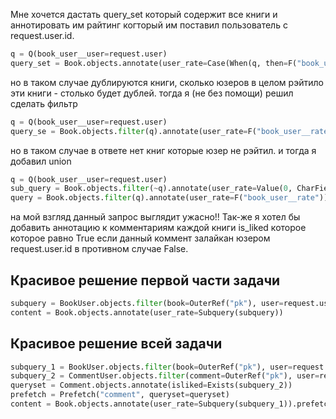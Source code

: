 Мне хочется дастать query_set который содержит все книги и аннотировать им райтинг когторый им поставил пользователь с request.user.id.
``` python
q = Q(book_user__user=request.user)
query_set = Book.objects.annotate(user_rate=Case(When(q, then=F("book_user__rate"))))
```
но в таком случае дублируются книги, сколько юзеров в целом рэйтило эти книги - столько будет дублей.
тогда я (не без помощи) решил сделать фильтр
```python
q = Q(book_user__user=request.user)
query_se = Book.objects.filter(q).annotate(user_rate=F("book_user__rate"))
```
но в таком случае в ответе нет книг которые юзер не рэйтил. и тогда я добавил union
```python
q = Q(book_user__user=request.user)
sub_query = Book.objects.filter(~q).annotate(user_rate=Value(0, CharField()))
query = Book.objects.filter(q).annotate(user_rate=F("book_user__rate")).union(sub_query)
```
на мой взгляд данный запрос выглядит ужасно!! Так-же я хотел бы добавить аннотацию к комментариям каждой книги is_liked
которое которое равно True если данный коммент залайкан юзером request.user.id в противном случае False.

Красивое решение первой части задачи
---
```python
subquery = BookUser.objects.filter(book=OuterRef("pk"), user=request.user).values("rate")
content = Book.objects.annotate(user_rate=Subquery(subquery))
```
Красивое решение всей задачи
---
```python
subquery_1 = BookUser.objects.filter(book=OuterRef("pk"), user=request.user).values("rate")
subquery_2 = CommentUser.objects.filter(comment=OuterRef("pk"), user=request.user)
queryset = Comment.objects.annotate(isliked=Exists(subquery_2))
prefetch = Prefetch("comment", queryset=queryset)
content = Book.objects.annotate(user_rate=Subquery(subquery_1)).prefetch_related(prefetch)
```
